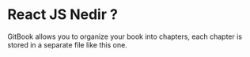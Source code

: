 # React JS Nedir ?

GitBook allows you to organize your book into chapters, each chapter is stored in a separate file like this one.

